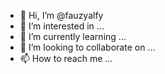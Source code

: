 - 👋 Hi, I’m @fauzyalfy
- 👀 I’m interested in ...
- 🌱 I’m currently learning ...
- 💞️ I’m looking to collaborate on ...
- 📫 How to reach me ...

<!---
fauzyalfy/fauzyalfy is a ✨ special ✨ repository because its `README.md` (this file) appears on your GitHub profile.
You can click the Preview link to take a look at your changes.
--->
